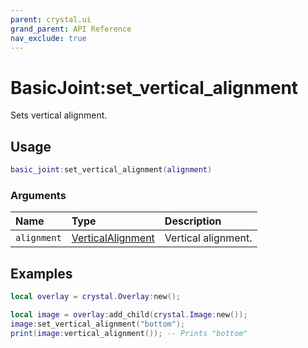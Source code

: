```yaml
---
parent: crystal.ui
grand_parent: API Reference
nav_exclude: true
---
```


# BasicJoint:set_vertical_alignment

Sets vertical alignment.

## Usage

```lua
basic_joint:set_vertical_alignment(alignment)
```

### Arguments

| Name        | Type                                                    | Description         |
| :---------- | :------------------------------------------------------ | :------------------ |
| `alignment` | [VerticalAlignment](/crystal/api/ui/vertical_alignment) | Vertical alignment. |

## Examples

```lua
local overlay = crystal.Overlay:new();

local image = overlay:add_child(crystal.Image:new());
image:set_vertical_alignment("bottom");
print(image:vertical_alignment()); -- Prints "bottom"
```
